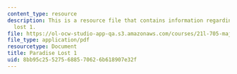 ```yaml
---
content_type: resource
description: This is a resource file that contains information regarding paradise
  lost 1.
file: https://ol-ocw-studio-app-qa.s3.amazonaws.com/courses/21l-705-major-authors-rewriting-genesis-paradise-lost-and-twentieth-century-fantasy-spring-2009/8bb95c255275688570626b618907e32f_MIT21L_705S09_early_1667a.pdf
file_type: application/pdf
resourcetype: Document
title: Paradise Lost 1
uid: 8bb95c25-5275-6885-7062-6b618907e32f
---
```

